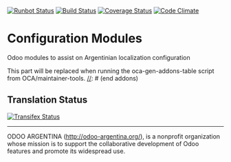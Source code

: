 [![Runbot Status](https://runbot.odoo-community.org/runbot/badge/flat/${REPO_ID}/9.0.svg)](https://runbot.odoo-community.org/runbot/repo/github-com-oca-config-${REPO_ID})
[![Build Status](https://travis-ci.org/odoo-argentina/config.svg?branch=9.0)](https://travis-ci.org/OCA/config)
[![Coverage Status](https://coveralls.io/repos/OCA/config/badge.svg?branch=9.0&service=github)](https://coveralls.io/github/OCA/config?branch=9.0)
[![Code Climate](https://codeclimate.com/github/OCA/config/badges/gpa.svg)](https://codeclimate.com/github/OCA/config)

# Configuration Modules

Odoo modules to assist on Argentinian localization configuration 

[//]: # (addons)
This part will be replaced when running the oca-gen-addons-table script from OCA/maintainer-tools.
[//]: # (end addons)

Translation Status
------------------
[![Transifex Status](https://www.transifex.com/projects/p/odoo-argentina-config-9-0/chart/image_png)](https://www.transifex.com/projects/p/odoo-argentina-config-9-0)

----

ODOO ARGENTINA (http://odoo-argentina.org/), is a nonprofit organization whose mission is to support the collaborative development of Odoo features and promote its widespread use.
